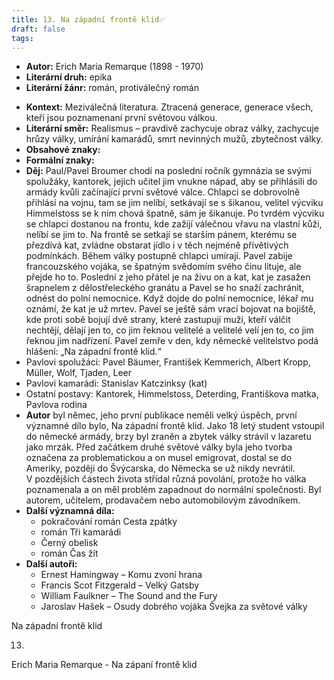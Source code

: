 ```yaml
---
title: 13. Na západní frontě klid✅
draft: false
tags:
---
```

 * **Autor:** Erich Maria Remarque (1898 - 1970)
* **Literární druh:** epika
* **Literární žánr:** román, protiválečný román
- **Kontext:** Meziválečná literatura. Ztracená generace, generace všech, kteří jsou poznamenaní první světovou válkou.
- **Literární směr:** Realismus – pravdivě zachycuje obraz války, zachycuje hrůzy války, umírání kamarádů, smrt nevinných mužů, zbytečnost války.
- **Obsahové znaky:**
- **Formální znaky:**
- **Děj:** Paul/Pavel Broumer chodí na poslední ročník gymnázia se svými spolužáky, kantorek, jejich učitel jim vnukne nápad, aby se přihlásili do armády kvůli začínající první světové válce. Chlapci se dobrovolně přihlásí na vojnu, tam se jim nelíbí, setkávají se s šikanou, velitel výcviku Himmelstoss se k nim chová špatně, sám je šikanuje. Po tvrdém výcviku se chlapci dostanou na frontu, kde zažijí válečnou vřavu na vlastní kůži, nelíbí se jim to. Na frontě se setkají se starším pánem, kterému se přezdívá kat, zvládne obstarat jídlo i v těch nejméně přívětivých podmínkách. Během války postupně chlapci umírají. Pavel zabije francouzského vojáka, se špatným svědomím svého činu lituje, ale přejde ho to. Poslední z jeho přátel je na živu on a kat, kat je zasažen šrapnelem z dělostřeleckého granátu a Pavel se ho snaží zachránit, odnést do polní nemocnice. Když dojde do polní nemocnice, lékař mu oznámí, že kat je už mrtev. Pavel se ještě sám vrací bojovat na bojiště, kde proti sobě bojují dvě strany, které zastupují muži, kteří válčit nechtějí, dělají jen to, co jim řeknou velitelé a velitelé velí jen to, co jim řeknou jim nadřízení. Pavel zemře v den, kdy německé velitelstvo podá hlášení: „Na západní frontě klid.“
- Pavlovi spolužáci: Pavel Bäumer, František Kemmerich, Albert Kropp, Müller, Wolf, Tjaden, Leer
- Pavlovi kamarádi: Stanislav Katczinksy (kat)
- Ostatní postavy: Kantorek, Himmelstoss, Deterding, Františkova matka, Pavlova rodina
- **Autor** byl němec, jeho první publikace neměli velký úspěch, první významné dílo bylo, Na západní frontě klid. Jako 18 letý student vstoupil do německé armády, brzy byl zraněn a zbytek války strávil v lazaretu jako mrzák. Před začátkem druhé světové války byla jeho tvorba označena za problematickou a on musel emigrovat, dostal se do Ameriky, později do Švýcarska, do Německa se už nikdy nevrátil. V pozdějších částech života střídal různá povolání, protože ho válka poznamenala a on měl problém zapadnout do normální společnosti. Byl autorem, učitelem, prodavačem nebo automobilovým závodníkem.
- **Další významná díla:** 
	- pokračování román Cesta zpátky
	- román Tři kamarádi
	- Černý obelisk
	- román Čas žít
- **Další autoři:** 
	- Ernest Hamingway – Komu zvoní hrana
	- Francis Scot Fitzgerald – Velký Gatsby
	- William Faulkner – The Sound and the Fury
	- Jaroslav Hašek – Osudy dobrého vojáka Švejka za světové války

Na západní frontě klid

13. 

Erich Maria Remarque - Na zápaní frontě klid
